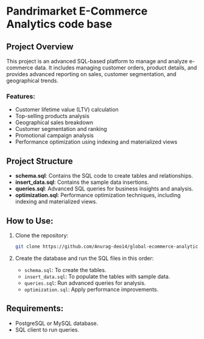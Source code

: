 # Pandrimarket E-Commerce Analytics code base

## Project Overview

This project is an advanced SQL-based platform to manage and analyze e-commerce data. It includes managing customer orders, product details, and provides advanced reporting on sales, customer segmentation, and geographical trends.

### Features:
- Customer lifetime value (LTV) calculation
- Top-selling products analysis
- Geographical sales breakdown
- Customer segmentation and ranking
- Promotional campaign analysis
- Performance optimization using indexing and materialized views

## Project Structure
- **schema.sql**: Contains the SQL code to create tables and relationships.
- **insert_data.sql**: Contains the sample data insertions.
- **queries.sql**: Advanced SQL queries for business insights and analysis.
- **optimization.sql**: Performance optimization techniques, including indexing and materialized views.

## How to Use:
1. Clone the repository: 
    ```bash
    git clone https://github.com/Anurag-deo14/global-ecommerce-analytics.git
    ```

2. Create the database and run the SQL files in this order:
    - `schema.sql`: To create the tables.
    - `insert_data.sql`: To populate the tables with sample data.
    - `queries.sql`: Run advanced queries for analysis.
    - `optimization.sql`: Apply performance improvements.

## Requirements:
- PostgreSQL or MySQL database.
- SQL client to run queries.
